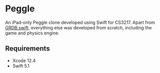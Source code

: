 # Peggle

An iPad-only Peggle clone developed using Swift for CS3217. Apart from [GRDB.swift](https://github.com/groue/GRDB.swift), everything else was developed from scratch, including the game and physics engine.

## Requirements

* Xcode 12.4
* Swift 5.1
